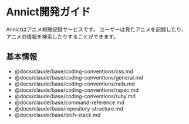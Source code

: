 # Annict開発ガイド

Annictはアニメ視聴記録サービスです。
ユーザーは見たアニメを記録したり、アニメの情報を検索したりすることができます。

## 基本情報

- @docs/claude/base/coding-conventions/css.md
- @docs/claude/base/coding-conventions/general.md
- @docs/claude/base/coding-conventions/rails.md
- @docs/claude/base/coding-conventions/rspec.md
- @docs/claude/base/coding-conventions/ruby.md
- @docs/claude/base/command-reference.md
- @docs/claude/base/repository-structure.md
- @docs/claude/base/tech-stack.md
